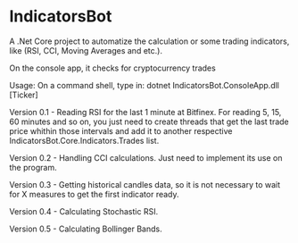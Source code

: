 # IndicatorsBot
A .Net Core project to automatize the calculation or some trading indicators, like (RSI, CCI, Moving Averages and etc.).

On the console app, it checks for cryptocurrency trades

Usage: On a command shell, type in:
dotnet IndicatorsBot.ConsoleApp.dll [Ticker]


Version 0.1 - Reading RSI for the last 1 minute at Bitfinex. 
			  For reading 5, 15, 60 minutes and so on, you just need to create threads that get the last trade price whithin those intervals and add it to another respective IndicatorsBot.Core.Indicators.Trades list.
			  
Version 0.2 - Handling CCI calculations. Just need to implement its use on the program.			  

Version 0.3 - Getting historical candles data, so it is not necessary to wait for X measures to get the first indicator ready.

Version 0.4 - Calculating Stochastic RSI.

Version 0.5 - Calculating Bollinger Bands.

